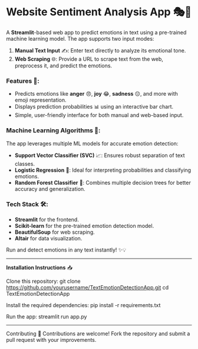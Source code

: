 # **Website Sentiment Analysis App** 🎭💬  

A **Streamlit**-based web app to predict emotions in text using a pre-trained machine learning model. The app supports two input modes:  

1. **Manual Text Input** ✍️: Enter text directly to analyze its emotional tone.  
2. **Web Scraping** 🌐: Provide a URL to scrape text from the web, preprocess it, and predict the emotions.  

### **Features** 🚀:  
- Predicts emotions like **anger** 😠, **joy** 😂, **sadness** 😔, and more with emoji representation.  
- Displays prediction probabilities 📊 using an interactive bar chart.  
- Simple, user-friendly interface for both manual and web-based input.  

### **Machine Learning Algorithms** 🤖:  
The app leverages multiple ML models for accurate emotion detection:  
- **Support Vector Classifier (SVC)** 📈: Ensures robust separation of text classes.  
- **Logistic Regression** 🧠: Ideal for interpreting probabilities and classifying emotions.  
- **Random Forest Classifier** 🌲: Combines multiple decision trees for better accuracy and generalization.  

### **Tech Stack** 🛠️:  
- **Streamlit** for the frontend.  
- **Scikit-learn** for the pre-trained emotion detection model.  
- **BeautifulSoup** for web scraping.  
- **Altair** for data visualization.  

Run and detect emotions in any text instantly! ✨💡  

__________________________________________________________

**Installation Instructions** 📥

Clone this repository:
git clone https://github.com/yourusername/TextEmotionDetectionApp.git
cd TextEmotionDetectionApp

Install the required dependencies:   pip install -r requirements.txt

Run the app:     streamlit run app.py


__________________________________________________________

Contributing 🤝
Contributions are welcome! Fork the repository and submit a pull request with your improvements.
